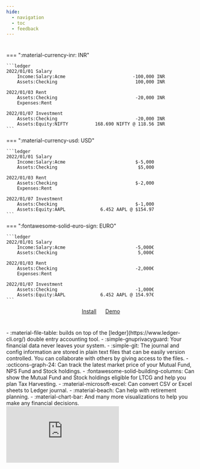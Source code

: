 ```yaml
---
hide:
  - navigation
  - toc
  - feedback
---
```


#

=== ":material-currency-inr: INR"

    ```ledger
    2022/01/01 Salary
        Income:Salary:Acme                         -100,000 INR
        Assets:Checking                             100,000 INR

    2022/01/03 Rent
        Assets:Checking                             -20,000 INR
        Expenses:Rent

    2022/01/07 Investment
        Assets:Checking                             -20,000 INR
        Assets:Equity:NIFTY          168.690 NIFTY @ 118.56 INR
    ```

=== ":material-currency-usd: USD"

    ```ledger
    2022/01/01 Salary
        Income:Salary:Acme                          $-5,000
        Assets:Checking                              $5,000

    2022/01/03 Rent
        Assets:Checking                             $-2,000
        Expenses:Rent

    2022/01/07 Investment
        Assets:Checking                             $-1,000
        Assets:Equity:AAPL             6.452 AAPL @ $154.97
    ```

=== ":fontawesome-solid-euro-sign: EURO"

    ```ledger
    2022/01/01 Salary
        Income:Salary:Acme                          -5,000€
        Assets:Checking                              5,000€

    2022/01/03 Rent
        Assets:Checking                             -2,000€
        Expenses:Rent

    2022/01/07 Investment
        Assets:Checking                             -1,000€
        Assets:Equity:AAPL             6.452 AAPL @ 154.97€
    ```


<p style="text-align: center; margin-bottom: 40px">
  <a class="md-button md-button--primary" style="margin-right: 20px;" href="/getting-started/installation/">Install</a>
  <a class="md-button md-button--primary" href="https://demo.paisa.fyi">Demo</a>
</p>


<div class="features-container" markdown>
<div class="features" markdown>
- :material-file-table: builds on top of the [ledger](https://www.ledger-cli.org/) double entry accounting tool.
- :simple-gnuprivacyguard: Your financial data never leaves your system.
- :simple-git: The journal and config information are stored in plain text files
  that can be easily version controlled. You can collaborate with
  others by giving access to the files.
- :octicons-graph-24: Can track the latest market price of your Mutual Fund, NPS Fund
  and Stock holdings.
- :fontawesome-solid-building-columns: Can show the Mutual Fund and Stock holdings eligible for LTCG and
  help you plan Tax Harvesting.
- :material-microsoft-excel: Can convert CSV or Excel sheets to Ledger journal.
- :material-beach: Can help with retirement planning.
- :material-chart-bar: And many more visualizations to help you make any financial
  decisions.
</div>

<div class="thumbnail-container">
  <div class="thumbnail">
    <iframe src="https://demo.paisa.fyi" frameborder="0" scrolling="no"></iframe>
  </div>
</div>
</div>
